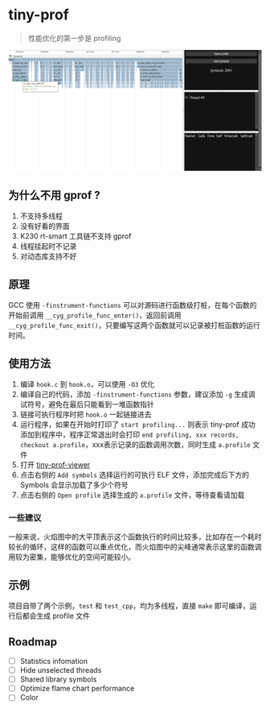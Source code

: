 # tiny-prof

> 性能优化的第一步是 profiling

![火焰图](image.png)

## 为什么不用 gprof ?

1. 不支持多线程
1. 没有好看的界面
1. K230 rt-smart 工具链不支持 gprof
1. 线程挂起时不记录
1. 对动态库支持不好

## 原理

GCC 使用 `-finstrument-functions` 可以对源码进行函数级打桩，在每个函数的开始前调用 `__cyg_profile_func_enter()`，返回前调用 `__cyg_profile_func_exit()`，只要编写这两个函数就可以记录被打桩函数的运行时间。

## 使用方法

1. 编译 `hook.c` 到 `hook.o`，可以使用 `-O3` 优化
1. 编译自己的代码，添加 `-finstrument-functions` 参数，建议添加 `-g` 生成调试符号，避免在最后只能看到一堆函数指针
1. 链接可执行程序时把 `hook.o` 一起链接进去
1. 运行程序，如果在开始时打印了 `start profiling...` 则表示 tiny-prof 成功添加到程序中，程序正常退出时会打印 `end profiling, xxx records, checkout a.profile`，xxx表示记录的函数调用次数，同时生成 `a.profile` 文件
1. 打开 [tiny-prof-viewer](https://ai.b-bug.org/~huangziyi/tiny-prof-viewer/)
1. 点击右侧的 `Add symbols` 选择运行的可执行 ELF 文件，添加完成后下方的 Symbols 会显示加载了多少个符号
1. 点击右侧的 `Open profile` 选择生成的 `a.profile` 文件，等待查看请加载

### 一些建议

一般来说，火焰图中的大平顶表示这个函数执行的时间比较多，比如存在一个耗时较长的循环，这样的函数可以重点优化，而火焰图中的尖峰通常表示这里的函数调用较为密集，能够优化的空间可能较小。

## 示例

项目自带了两个示例，`test` 和 `test_cpp`，均为多线程，直接 `make` 即可编译，运行后都会生成 profile 文件

## Roadmap

- [ ] Statistics infomation
- [ ] Hide unselected threads
- [ ] Shared library symbols
- [ ] Optimize flame chart performance
- [ ] Color
